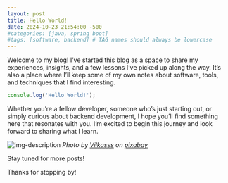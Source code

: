 ```yaml
---
layout: post
title: Hello World!
date: 2024-10-23 21:54:00 -500
#categories: [java, spring boot]
#tags: [software, backend] # TAG names should always be lowercase
---
```


Welcome to my blog! I’ve started this blog as a space to share my experiences, insights, and a few lessons I’ve picked up along the way. It’s also a place where I’ll keep some of my own notes about software, tools, and techniques that I find interesting.

```javascript
console.log('Hello World!');
```

Whether you’re a fellow developer, someone who’s just starting out, or simply curious about backend development, I hope you’ll find something here that resonates with you. I’m excited to begin this journey and look forward to sharing what I learn.

![img-description](https://cdn.pixabay.com/photo/2024/05/15/20/57/developer-8764521_1280.jpg)
_Photo by [Vilkasss](https://pixabay.com/users/vilkasss-35420724/) on [pixabay](https://pixabay.com/)_

Stay tuned for more posts!

Thanks for stopping by!
